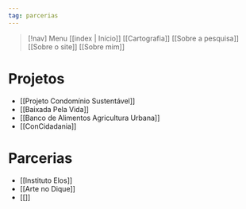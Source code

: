 ```yaml
---
tag: parcerias
---
```

> [!nav]  Menu
> [[index | Início]] [[Cartografia]] [[Sobre a pesquisa]]  [[Sobre o site]] [[Sobre mim]]

# Projetos

- [[Projeto Condomínio Sustentável]]
- [[Baixada Pela Vida]]
- [[Banco de Alimentos Agricultura Urbana]]
- [[ConCidadania]]

# Parcerias

- [[Instituto Elos]]
- [[Arte no Dique]]
- [[]]